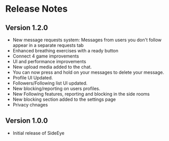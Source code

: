# Release Notes

## Version 1.2.0
- New message requests system: Messages from users you don't follow appear in a separate requests tab
- Enhanced breathing exercises with a ready button
- Connect 4 game improvements
- UI and performance improvements
- New upload media added to the chat.
- You can now press and hold on your messages to delete your message.
- Profile UI Updated.
- Followers/Following list UI updated.
- New blocking/reporting on users profiles.
- New Following features, reporting and blocking in the side rooms
- New blocking section added to the settings page
- Privacy chnages

## Version 1.0.0
- Initial release of SideEye 